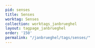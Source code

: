 ```yaml
---
pid: senses
title: Senses
worktag: Senses
collection: worktags_janbrueghel
layout: tagpage_janbrueghel
order: '150'
permalink: "/janbrueghel/tags/senses/"
---
```

